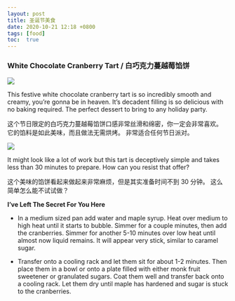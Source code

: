 ```yaml
---
layout: post
title: 圣诞节美食
date: 2020-10-21 12:18 +0800
tags: [food]
toc:  true
---
```


<!-- Global site tag (gtag.js) - Google Analytics -->
  <script async src="https://www.googletagmanager.com/gtag/js?id=G-TG0XJZG53F"></script>
  <script>
    window.dataLayer = window.dataLayer || [];
    function gtag(){dataLayer.push(arguments);}
    gtag('js', new Date());

    gtag('config', 'G-TG0XJZG53F');
  </script>

### White Chocolate Cranberry Tart / 白巧克力蔓越莓馅饼

![](https://joy3luo.github.io/mathnotes/pics/food/1.jpg)

This festive white chocolate cranberry tart is so incredibly smooth and creamy, you’re gonna be in heaven. It’s decadent filling is so delicious with no baking required. The perfect dessert to bring to any holiday party.

这个节日限定的白巧克力蔓越莓馅饼口感非常丝滑和绵密，你一定会非常喜欢。 它的馅料是如此美味，而且做法无需烘烤。 非常适合任何节日派对。

![](https://joy3luo.github.io/mathnotes/pics/food/2.jpg)

It might look like a lot of work but this tart is deceptively simple and takes less than 30 minutes to prepare. How can you resist that offer?

这个美味的馅饼看起来做起来非常麻烦，但是其实准备时间不到 30 分钟。 这么简单怎么能不试试做？

**I’ve Left The Secret For You Here**
* In a medium sized pan add water and maple syrup. Heat over medium to high heat until it starts to bubble. Simmer for a couple minutes, then add the cranberries. Simmer for another 5-10 minutes over low heat until almost now liquid remains. It will appear very stick, similar to caramel sugar.

* Transfer onto a cooling rack and let them sit for about 1-2 minutes. Then place them in a bowl or onto a plate filled with either monk fruit sweetener or granulated sugars. Coat them well and transfer back onto a cooling rack. Let them dry until maple has hardened and sugar is stuck to the cranberries.
